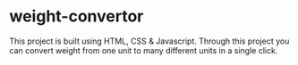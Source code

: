 # weight-convertor
This project is built using HTML, CSS & Javascript. Through this project you can convert weight from one unit to many different units in a single click.

